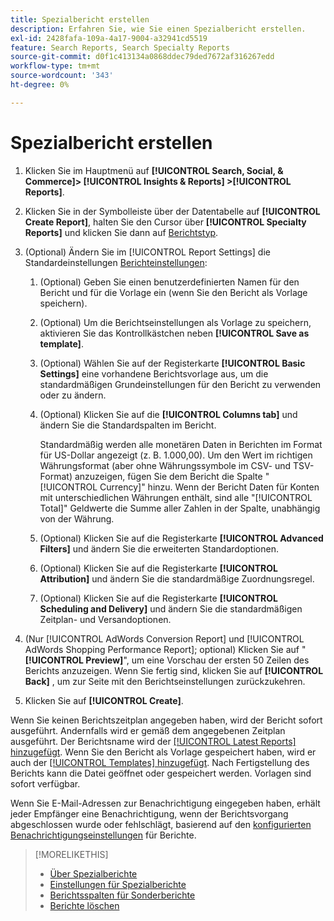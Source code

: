 ```yaml
---
title: Spezialbericht erstellen
description: Erfahren Sie, wie Sie einen Spezialbericht erstellen.
exl-id: 2428fafa-109a-4a17-9004-a32941cd5519
feature: Search Reports, Search Specialty Reports
source-git-commit: d0f1c413134a0868ddec79ded7672af316267edd
workflow-type: tm+mt
source-wordcount: '343'
ht-degree: 0%

---
```


# Spezialbericht erstellen

1. Klicken Sie im Hauptmenü auf **[!UICONTROL Search, Social, & Commerce]> [!UICONTROL Insights & Reports] >[!UICONTROL Reports]**.

1. Klicken Sie in der Symbolleiste über der Datentabelle auf **[!UICONTROL Create Report]**, halten Sie den Cursor über **[!UICONTROL Specialty Reports]** und klicken Sie dann auf [Berichtstyp](/help/search-social-commerce/reports/management/specialty/specialty-report-about.md).

1. (Optional) Ändern Sie im [!UICONTROL Report Settings] die Standardeinstellungen [Berichteinstellungen](specialty-report-settings.md):

   1. (Optional) Geben Sie einen benutzerdefinierten Namen für den Bericht und für die Vorlage ein (wenn Sie den Bericht als Vorlage speichern).

   1. (Optional) Um die Berichtseinstellungen als Vorlage zu speichern, aktivieren Sie das Kontrollkästchen neben **[!UICONTROL Save as template]**.

   1. (Optional) Wählen Sie auf der Registerkarte **[!UICONTROL Basic Settings]** eine vorhandene Berichtsvorlage aus, um die standardmäßigen Grundeinstellungen für den Bericht zu verwenden oder zu ändern.

   1. (Optional) Klicken Sie auf die **[!UICONTROL Columns tab]** und ändern Sie die Standardspalten im Bericht.

      Standardmäßig werden alle monetären Daten in Berichten im Format für US-Dollar angezeigt (z. B. 1.000,00). Um den Wert im richtigen Währungsformat (aber ohne Währungssymbole im CSV- und TSV-Format) anzuzeigen, fügen Sie dem Bericht die Spalte &quot;[!UICONTROL Currency]&quot; hinzu. Wenn der Bericht Daten für Konten mit unterschiedlichen Währungen enthält, sind alle &quot;[!UICONTROL Total]&quot; Geldwerte die Summe aller Zahlen in der Spalte, unabhängig von der Währung.

   1. (Optional) Klicken Sie auf die Registerkarte **[!UICONTROL Advanced Filters]** und ändern Sie die erweiterten Standardoptionen.

   1. (Optional) Klicken Sie auf die Registerkarte **[!UICONTROL Attribution]** und ändern Sie die standardmäßige Zuordnungsregel.

   1. (Optional) Klicken Sie auf die Registerkarte **[!UICONTROL Scheduling and Delivery]** und ändern Sie die standardmäßigen Zeitplan- und Versandoptionen.

1. (Nur [!UICONTROL AdWords Conversion Report] und [!UICONTROL AdWords Shopping Performance Report]; optional) Klicken Sie auf &quot;**[!UICONTROL Preview]**&quot;, um eine Vorschau der ersten 50 Zeilen des Berichts anzuzeigen. Wenn Sie fertig sind, klicken Sie auf **[!UICONTROL Back]** , um zur Seite mit den Berichtseinstellungen zurückzukehren.

1. Klicken Sie auf **[!UICONTROL Create]**.

Wenn Sie keinen Berichtszeitplan angegeben haben, wird der Bericht sofort ausgeführt. Andernfalls wird er gemäß dem angegebenen Zeitplan ausgeführt. Der Berichtsname wird der [[!UICONTROL Latest Reports] hinzugefügt](/help/search-social-commerce/reports/report-about.md). Wenn Sie den Bericht als Vorlage gespeichert haben, wird er auch der [[!UICONTROL Templates] hinzugefügt](/help/search-social-commerce/reports/report-about.md). Nach Fertigstellung des Berichts kann die Datei geöffnet oder gespeichert werden. Vorlagen sind sofort verfügbar.

Wenn Sie E-Mail-Adressen zur Benachrichtigung eingegeben haben, erhält jeder Empfänger eine Benachrichtigung, wenn der Berichtsvorgang abgeschlossen wurde oder fehlschlägt, basierend auf den [konfigurierten Benachrichtigungseinstellungen](/help/search-social-commerce/notifications/notification-edit.md) für Berichte.

>[!MORELIKETHIS]
>
>* [Über Spezialberichte](/help/search-social-commerce/reports/management/specialty/specialty-report-about.md)
>* [Einstellungen für Spezialberichte](/help/search-social-commerce/reports/management/specialty/specialty-report-settings.md)
>* [Berichtsspalten für Sonderberichte](/help/search-social-commerce/reports/management/specialty/specialty-report-columns.md)
>* [Berichte löschen](/help/search-social-commerce/reports/management/report-delete.md)
